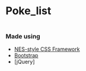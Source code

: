 # Poke_list
```

```

### Made using

* [NES-style CSS Framework](https://github.com/nostalgic-css/NES.css) 
* [Bootstrap](https://getbootstrap.com/)
* [jQuery]